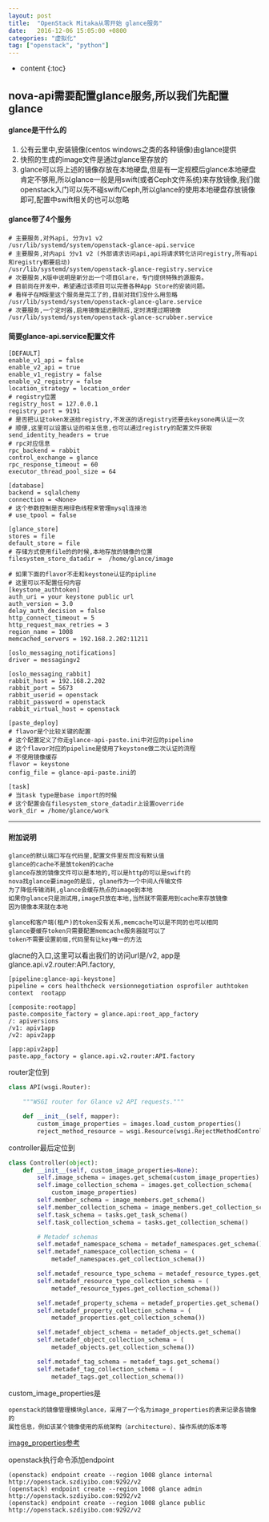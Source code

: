 ```yaml
---
layout: post
title:  "OpenStack Mitaka从零开始 glance服务"
date:   2016-12-06 15:05:00 +0800
categories: "虚拟化"
tag: ["openstack", "python"]
---
```


* content
{:toc}


## nova-api需要配置glance服务,所以我们先配置glance

#### glance是干什么的
1. 公有云里中,安装镜像(centos windows之类的各种镜像)由glance提供
2. 快照的生成的image文件是通过glance里存放的
3. glance可以将上述的镜像存放在本地硬盘,但是有一定规模后glance本地硬盘肯定不够用,所以glance一般是用swift(或者Ceph文件系统)来存放镜像,我们做openstack入门可以先不碰swift/Ceph,所以glance的使用本地硬盘存放镜像即可,配置中swift相关的也可以忽略

#### glance带了4个服务
    # 主要服务,对外api, 分为v1 v2
    /usr/lib/systemd/system/openstack-glance-api.service
    # 主要服务,对内api 分v1 v2 (外部请求访问api,api将请求转化访问registry,所有api和registry都要启动)
    /usr/lib/systemd/system/openstack-glance-registry.service
    # 次要服务,K版中说明是新分出一个项目Glare，专门提供特殊的源服务。
    # 目前尚在开发中，希望通过该项目可以完善各种App Store的安装问题。
    # 看样子在M版里这个服务是完工了的,目前对我们没什么用忽略
    /usr/lib/systemd/system/openstack-glance-glare.service
    # 次要服务,一个定时器,启用镜像延迟删除后,定时清理过期镜像
    /usr/lib/systemd/system/openstack-glance-scrubber.service


#### 简要glance-api.service配置文件

```config_file
[DEFAULT]
enable_v1_api = false
enable_v2_api = true
enable_v1_registry = false
enable_v2_registry = false
location_strategy = location_order
# registry位置
registry_host = 127.0.0.1
registry_port = 9191
# 是否把认证token发送给registry,不发送的话registry还要去keysone再认证一次
# 顺便,这里可以设置认证的相关信息,也可以通过registry的配置文件获取
send_identity_headers = true
# rpc对应信息
rpc_backend = rabbit
control_exchange = glance
rpc_response_timeout = 60
executor_thread_pool_size = 64

[database]
backend = sqlalchemy
connection = <None>
# 这个参数控制是否用绿色线程来管理mysql连接池
# use_tpool = false

[glance_store]
stores = file
default_store = file
# 存储方式使用file的的时候,本地存放的镜像的位置
filesystem_store_datadir =  /home/glance/image

# 如果下面的flavor不走和keystone认证的pipline
# 这里可以不配置任何内容
[keystone_authtoken]
auth_uri = your keystone public url
auth_version = 3.0
delay_auth_decision = false
http_connect_timeout = 5
http_request_max_retries = 3
region_name = 1008
memcached_servers = 192.168.2.202:11211

[oslo_messaging_notifications]
driver = messagingv2

[oslo_messaging_rabbit]
rabbit_host = 192.168.2.202
rabbit_port = 5673
rabbit_userid = openstack
rabbit_password = openstack
rabbit_virtual_host = openstack

[paste_deploy]
# flavor是个比较关键的配置
# 这个配置定义了你走glance-api-paste.ini中对应的pipeline
# 这个flavor对应的pipeline是使用了keystone做二次认证的流程
# 不使用镜像缓存
flavor = keystone
config_file = glance-api-paste.ini的

[task]
# 当task type是base import的时候
# 这个配置会在filesystem_store_datadir上设置override
work_dir = /home/glance/work
```
---

#### 附加说明
    glance的默认端口写在代码里,配置文件里反而没有默认值
    glance的cache不是放token的cache
    glance存放的镜像文件可以是本地的,可以是http的可以是swift的
    nova找glance要image的是后, glane作为一个中间人传输文件
    为了降低传输消耗,glance会缓存热点的image到本地
    如果你glance只是测试用,image只放在本地,当然就不需要用到cache来存放镜像
    因为镜像本来就在本地

    glance和客户端(租户)的token没有关系,memcache可以是不同的也可以相同
    glance要缓存token只需要配置memcache服务器就可以了
    token不需要设置前缀,代码里有让key唯一的方法

glacne的入口,这里可以看出我们的访问url是/v2, app是glance.api.v2.router:API.factory,
```config_file
[pipeline:glance-api-keystone]
pipeline = cors healthcheck versionnegotiation osprofiler authtoken context  rootapp

[composite:rootapp]
paste.composite_factory = glance.api:root_app_factory
/: apiversions
/v1: apiv1app
/v2: apiv2app

[app:apiv2app]
paste.app_factory = glance.api.v2.router:API.factory

```


router定位到

```python
class API(wsgi.Router):

    """WSGI router for Glance v2 API requests."""

    def __init__(self, mapper):
        custom_image_properties = images.load_custom_properties()
        reject_method_resource = wsgi.Resource(wsgi.RejectMethodController())
```

controller最后定位到

```python
class Controller(object):
    def __init__(self, custom_image_properties=None):
        self.image_schema = images.get_schema(custom_image_properties)
        self.image_collection_schema = images.get_collection_schema(
            custom_image_properties)
        self.member_schema = image_members.get_schema()
        self.member_collection_schema = image_members.get_collection_schema()
        self.task_schema = tasks.get_task_schema()
        self.task_collection_schema = tasks.get_collection_schema()

        # Metadef schemas
        self.metadef_namespace_schema = metadef_namespaces.get_schema()
        self.metadef_namespace_collection_schema = (
            metadef_namespaces.get_collection_schema())

        self.metadef_resource_type_schema = metadef_resource_types.get_schema()
        self.metadef_resource_type_collection_schema = (
            metadef_resource_types.get_collection_schema())

        self.metadef_property_schema = metadef_properties.get_schema()
        self.metadef_property_collection_schema = (
            metadef_properties.get_collection_schema())

        self.metadef_object_schema = metadef_objects.get_schema()
        self.metadef_object_collection_schema = (
            metadef_objects.get_collection_schema())

        self.metadef_tag_schema = metadef_tags.get_schema()
        self.metadef_tag_collection_schema = (
            metadef_tags.get_collection_schema())
```                                       

custom_image_properties是

    openstack的镜像管理模块glance，采用了一个名为image_properties的表来记录各镜像的
    属性信息，例如该某个镜像使用的系统架构（architecture）、操作系统的版本等
[image_properties参考](http://blog.csdn.net/weiyuanke/article/details/23788875)

openstack执行命令添加endpoint

    (openstack) endpoint create --region 1008 glance internal http://openstack.szdiyibo.com:9292/v2
    (openstack) endpoint create --region 1008 glance admin http://openstack.szdiyibo.com:9292/v2
    (openstack) endpoint create --region 1008 glance public http://openstack.szdiyibo.com:9292/v2
